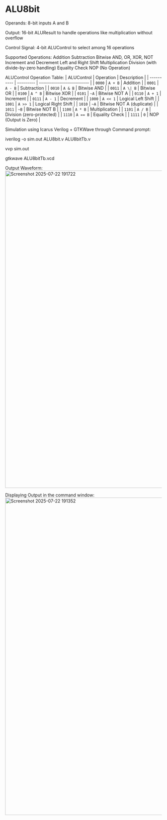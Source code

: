 # ALU8bit
Operands: 8-bit inputs A and B

Output: 16-bit ALUResult to handle operations like multiplication without overflow

Control Signal: 4-bit ALUControl to select among 16 operations

Supported Operations:
Addition
Subtraction
Bitwise AND, OR, XOR, NOT
Increment and Decrement
Left and Right Shift
Multiplication
Division (with divide-by-zero handling)
Equality Check
NOP (No Operation)


ALUControl Operation Table:
| ALUControl | Operation | Description               |
| ---------- | --------- | ------------------------- |
| `0000`     | `A + B`   | Addition                  |
| `0001`     | `A - B`   | Subtraction               |
| `0010`     | `A & B`   | Bitwise AND               |
| `0011`     | `A \| B`  | Bitwise OR                |
| `0100`     | `A ^ B`   | Bitwise XOR               |
| `0101`     | `~A`      | Bitwise NOT A             |
| `0110`     | `A + 1`   | Increment                 |
| `0111`     | `A - 1`   | Decrement                 |
| `1000`     | `A << 1`  | Logical Left Shift        |
| `1001`     | `A >> 1`  | Logical Right Shift       |
| `1010`     | `~A`      | Bitwise NOT A (duplicate) |
| `1011`     | `~B`      | Bitwise NOT B             |
| `1100`     | `A * B`   | Multiplication            |
| `1101`     | `A / B`   | Division (zero-protected) |
| `1110`     | `A == B`  | Equality Check            |
| `1111`     | `0`       | NOP (Output is Zero)      |

Simulation using Icarus Verilog + GTKWave through Command prompt:

iverilog -o sim.out ALU8bit.v ALU8bitTb.v

vvp sim.out

gtkwave ALU8bitTb.vcd

Output Waveform:
<img width="1920" height="1020" alt="Screenshot 2025-07-22 191722" src="https://github.com/user-attachments/assets/b62a24e7-cbff-4654-a757-38209636221b" />

Displaying Output in the command window:
<img width="1920" height="1020" alt="Screenshot 2025-07-22 191352" src="https://github.com/user-attachments/assets/e2cf2cdb-1755-4bee-869c-50fa4fc9bffc" />





